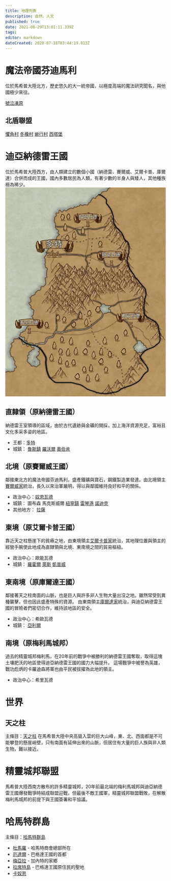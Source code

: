 ```yaml
---
title: 地理列表
description: 自然、人文
published: true
date: 2021-08-29T13:01:11.339Z
tags: 
editor: markdown
dateCreated: 2020-07-18T03:44:19.813Z
---
```


# 魔法帝國芬迪馬利
位於馬希普大陸北方，歷史悠久的大一統帝國，以極度高端的魔法研究聞名，與他國極少來往。

[號泣凍原](/地理/號泣凍原)

## 北盾聯盟
[懼角村](/地理/懼角村)
[冬橡村](/地理/冬橡村)
[蜥行村](/地理/蜥行村)
[西塔堡](/地理/西塔堡)

# 迪亞納德雷王國
位於馬希普大陸西方，由人類建立的數個小國（納德雷、賽爾威、艾爾卡普、庫爾達）合併而成的王國，國內多數居民為人類，有著少數的半身人與矮人，其他種族極為稀少。
![納德雷王國.jpg](/納德雷王國.jpg)
## 直隸領（原納德雷王國）
納德雷王室領導的區域，由於古代遺跡與金礦的開採，加上海洋資源充足，富裕且文化多采多姿的地區。
- 王都：[多特](/地理/多特)
- 城鎮：
[魯斯鎮](/地理/魯斯鎮)
[羅沃爾](/地理/羅沃爾)
[奧伯肯](/地理/奧伯肯)
## 北境（原賽爾威王國）
鄰接東北方的魔法帝國芬迪馬利，盛產鐵礦與寶石，鋼鐵製造業發達。由北境領主[賽爾威家](/組織/賽威爾家)統治，長久以來治軍嚴明，得以與鄰國維持良好和平的關係。
- 政治中心：[奴恩瓦德](/地理/奴恩瓦德)
- 城鎮：
圖布森
馬克斯威爾
[紐寧鎮](/地理/紐寧鎮)
[雷琴港](/地理/雷琴港)
[諾迪克](/地理/諾迪克)
- 其他地方：
[拉薩](/地理/拉薩)

## 東境（原艾爾卡普王國）
靠近天之柱懸崖下的貧瘠之地，由東境領主[艾爾卡普家](/組織/艾爾卡普家)統治，其地理位置與領主的經營手腕使此地成為直隸領與北境、東南境之間的貿易樞紐。
- 政治中心：歐能瓦德
- 城鎮：
[羅霍爾](/地理/羅霍爾)
[萊斯](/地理/萊斯)
[凱普威](/地理/凱普威)
## 東南境（原庫爾達王國）
鄰接著天之柱南面的山脈，也是巨人與許多非人生物大量出沒之地。雖然常受到異種襲擊，但也因此盛產特殊的資源。
由東南領主[庫爾達家](/組織/庫爾達家)統治，與迪亞納德雷王國的冒險者們密切合作，維持該地區的安全。
- 政治中心：希歐瓦德
- 城鎮：
[亞利爾](/地理/亞利爾)
## 南境（原梅利馬城邦）
過去的精靈城邦梅利馬，在20年前的戰爭中被勝利的納德雷王國奪取，取得這塊土壤肥沃的地區使得迪亞納德雷王國的國力大幅提升。
這場戰爭中被譽為英雄，戰功彪炳的卡羅迪森將軍也由平民被拔擢為此地的領主。
- 政治中心：希里瓦德

# 世界
## 天之柱
主條目：[天之柱](/地理/天之柱)
在馬希普大陸中央高聳入雲的巨大山峰，東、北、西面都是不可能攀登的懸崖峭壁，只有南面有延伸出來的山脈，但居住有大量的巨人族與非人類生物，難以接近。

# 精靈城邦聯盟
馬希普大陸西南方散布的許多精靈城邦，20年前最北端的梅利馬城邦與迪亞納德雷王國爆發戰爭時結成聯盟迎戰，但最後不敵王國軍，精靈城邦聯盟戰敗，在解散梅利馬城邦的前提下與王國簽署和平協議。

# 哈馬特群島
主條目：[哈馬特群島](/地理/哈馬特群島)
- [杜馬羅](/地理/杜馬羅) - 哈馬特商會總部所在
- [厄達爾](/地理/厄達爾) - 巴格達王國的首都
- [梅亞拉](/地理/梅亞拉) - 加內特的家鄉
- [拉席特島](/地理/拉席特島) - 巴格達王國原住民的聖地
- [卡奴恩](/地理/卡奴恩)